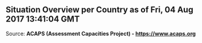 ## Situation Overview per Country as of Fri, 04 Aug 2017 13:41:04 GMT

Source: **ACAPS (Assessment Capacities Project) - https://www.acaps.org**